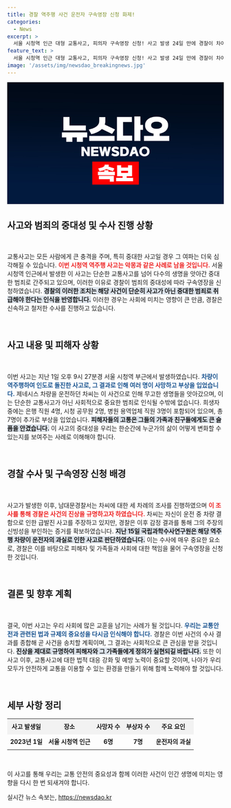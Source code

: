 ```yaml
---
title: 경찰 역주행 사건 운전자 구속영장 신청 화제!
categories:
  - News
excerpt: >
  서울 시청역 인근 대형 교통사고, 피의자 구속영장 신청! 사고 발생 24일 만에 경찰이 차아무개씨의 중대 범죄를 고려해 구속영장을 신청하며 사건의 진실이 밝혀질지 주목된다.
feature_text: >
  서울 시청역 인근 대형 교통사고, 피의자 구속영장 신청! 사고 발생 24일 만에 경찰이 차아무개씨의 중대 범죄를 고려해 구속영장을 신청하며 사건의 진실이 밝혀질지 주목된다.
image: '/assets/img/newsdao_breakingnews.jpg'
---
```


<p><img src="/assets/img/newsdao_breakingnews.jpg" alt="flaretime 속보" /></p>

<h2 data-ke-size="size26">사고와 범죄의 중대성 및 수사 진행 상황</h2>

<p data-ke-size="size16">&nbsp;</p>

<p>교통사고는 모든 사람에게 큰 충격을 주며, 특히 중대한 사고일 경우 그 여파는 더욱 심각해질 수 있습니다. <b><span style="color: #ee2323;">이번 시청역 역주행 사고는 악몽과 같은 사례로 남을 것입니다.</span></b> 서울 시청역 인근에서 발생한 이 사고는 단순한 교통사고를 넘어 다수의 생명을 앗아간 중대한 범죄로 간주되고 있으며, 이러한 이유로 경찰이 범죄의 중대성에 따라 구속영장을 신청하였습니다. <b><span style="background-color: #21538527;">경찰의 이러한 조치는 해당 사건이 단순히 사고가 아닌 중대한 범죄로 취급해야 한다는 인식을 반영합니다.</span></b> 이러한 경우는 사회에 미치는 영향이 큰 만큼, 경찰은 신속하고 철저한 수사를 진행하고 있습니다. </p>

<p><br></p>

<h2 data-ke-size="size26">사고 내용 및 피해자 상황</h2>

<p data-ke-size="size16">&nbsp;</p>

<p>이번 사고는 지난 1일 오후 9시 27분경 서울 시청역 부근에서 발생하였습니다. <b><span style="color: #1a5490;">차량이 역주행하여 인도로 돌진한 사고로, 그 결과로 인해 여러 명이 사망하고 부상을 입었습니다.</span></b> 제네시스 차량을 운전하던 차씨는 이 사건으로 인해 무고한 생명들을 앗아갔으며, 이는 단순한 교통사고가 아닌 사회적으로 중요한 범죄로 인식될 수밖에 없습니다. 희생자 중에는 은행 직원 4명, 시청 공무원 2명, 병원 용역업체 직원 3명이 포함되어 있으며, 총 7명이 추가로 부상을 입었습니다. <b><span style="background-color: #21538527;">피해자들의 고통은 그들의 가족과 친구들에게도 큰 슬픔을 안겼습니다.</span></b> 이 사고의 중대성을 우리는 한순간에 누군가의 삶이 어떻게 변화할 수 있는지를 보여주는 사례로 이해해야 합니다. </p>

<p><br></p>

<h2 data-ke-size="size26">경찰 수사 및 구속영장 신청 배경</h2>

<p data-ke-size="size16">&nbsp;</p>

<p>사고가 발생한 이후, 남대문경찰서는 차씨에 대한 세 차례의 조사를 진행하였으며 <b><span style="color: #ee2323;">이 조사를 통해 경찰은 사건의 진상을 규명하고자 하였습니다.</span></b> 차씨는 자신이 운전 중 차량 결함으로 인한 급발진 사고를 주장하고 있지만, 경찰은 이후 감정 결과를 통해 그의 주장의 신빙성을 부인하는 증거를 확보하였습니다. <b><span style="background-color: #21538527;">지난 15일 국립과학수사연구원은 해당 역주행 차량이 운전자의 과실로 인한 사고로 판단하였습니다.</span></b> 이는 수사에 매우 중요한 요소로, 경찰은 이를 바탕으로 피해자 및 가족들과 사회에 대한 책임을 물어 구속영장을 신청한 것입니다. </p>

<p><br></p>

<h2 data-ke-size="size26">결론 및 향후 계획</h2>

<p data-ke-size="size16">&nbsp;</p>

<p>결국, 이번 사고는 우리 사회에 많은 교훈을 남기는 사례가 될 것입니다. <b><span style="color: #1a5490;">우리는 교통안전과 관련된 법과 규제의 중요성을 다시금 인식해야 합니다.</span></b> 경찰은 이번 사건의 수사 결과를 종합해 곧 사건을 송치할 계획이며, 그 결과는 사회적으로 큰 관심을 받을 것입니다. <b><span style="background-color: #21538527;">진상을 제대로 규명하여 피해자와 그 가족들에게 정의가 실현되길 바랍니다.</span></b> 또한 이 사고 이후, 교통사고에 대한 법적 대응 강화 및 예방 노력이 중요할 것이며, 나아가 우리 모두가 안전하게 교통을 이용할 수 있는 환경을 만들기 위해 함께 노력해야 할 것입니다. </p>

<p><br></p>

<h2 data-ke-size="size26">세부 사항 정리</h2>

<table style="width: 100%; border-collapse: collapse;">
<tr style="background-color: #f2f2f2;">
<td style="text-align: center; height: 30px;"><b>사고 발생일</b></td>
<td style="text-align: center; height: 30px;"><b>장소</b></td>
<td style="text-align: center; height: 30px;"><b>사망자 수</b></td>
<td style="text-align: center; height: 30px;"><b>부상자 수</b></td>
<td style="text-align: center; height: 30px;"><b>주요 요인</b></td>
</tr>
<tr>
<td style="text-align: center; height: 30px;"><b>2023년 1일</b></td>
<td style="text-align: center; height: 30px;"><b>서울 시청역 인근</b></td>
<td style="text-align: center; height: 30px;"><b>6명</b></td>
<td style="text-align: center; height: 30px;"><b>7명</b></td>
<td style="text-align: center; height: 30px;"><b>운전자의 과실</b></td>
</tr>
</table>

<p data-ke-size="size16">&nbsp;</p>

<p>이 사고를 통해 우리는 교통 안전의 중요성과 함께 이러한 사건이 인간 생명에 미치는 영향을 다시 한 번 되새겨야 합니다. </p>
실시간 뉴스 속보는, <a href="https://newsdao.kr" rel="dofollow">https://newsdao.kr</a>


